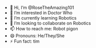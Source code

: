 - 👋 Hi, I’m @RoseTheAmazing101
- 👀 I’m interested in Doctor Who
- 🌱 I’m currently learning Robotics 
- 💞️ I’m looking to collaborate on Robotics 
- 📫 How to reach me: Robot pigon 
- 😄 Pronouns: He/They/She
- ⚡ Fun fact: tim 

<!---
RoseTheAmazing101/RoseTheAmazing101 is a ✨ special ✨ repository because its `README.md` (this file) appears on your GitHub profile.
You can click the Preview link to take a look at your changes.
--->
